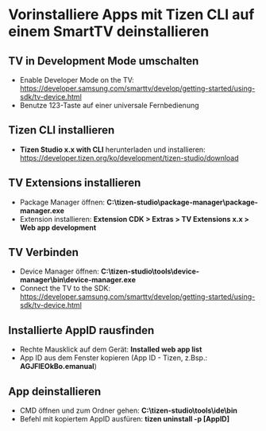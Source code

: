 # Vorinstalliere Apps mit Tizen CLI auf einem SmartTV deinstallieren

## TV in Development Mode umschalten
 - Enable Developer Mode on the TV: https://developer.samsung.com/smarttv/develop/getting-started/using-sdk/tv-device.html
 - Benutze 123-Taste auf einer universale Fernbedienung

## Tizen CLI installieren
 - **Tizen Studio x.x with CLI** herunterladen und installieren: https://developer.tizen.org/ko/development/tizen-studio/download

## TV Extensions installieren
 - Package Manager öffnen: **C:\tizen-studio\package-manager\package-manager.exe**
 - Extension installieren: **Extension CDK > Extras > TV Extensions x.x > Web app development**

## TV Verbinden
 - Device Manager öffnen: **C:\tizen-studio\tools\device-manager\bin\device-manager.exe**
 - Connect the TV to the SDK: https://developer.samsung.com/smarttv/develop/getting-started/using-sdk/tv-device.html

## Installierte AppID rausfinden
 - Rechte Mausklick auf dem Gerät: **Installed web app list**
 - App ID aus dem Fenster kopieren (App ID - Tizen, z.Bsp.: **AGJFlEOkBo.emanual**)

## App deinstallieren
 - CMD öffnen und zum Ordner gehen: **C:\tizen-studio\tools\ide\bin**
 - Befehl mit kopiertem AppID ausfüren: **tizen uninstall -p [AppID]**

